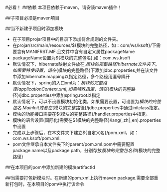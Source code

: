 #必看！
##依赖
本项目依赖于maven，请安装maven插件！

##子项目必须是maven项目

##当不新建子项目时添加模块
- 在子项目projar项目中的目录下添加符合规则的文件夹。
- 在projar/src/main/resources/${模块的完整路径，如：com/ws/ksoft}/下需要含有MANIFRST.MF.且文件中含有自定义属性packageName
- packageName设置为${模块的完整包名}.如：com.ws.ksoft
- 默认情况下，hibernate映射文件放在,${模块的完整路径}/hibernate文件夹下。如果要特使设置，请在${模块的完整路径}下添加jdbc.properties,并在该文件中添加hibernate.mapping以指定路径，多个路径用逗号隔开
- 默认情况下，spring的入口xml为：${模块的完整路径}/applicationContext.xml,如需特殊指定，请在${模块的完整路径}/jdbc.properties中添加spring.root以指定
- 默认情况下，可以不设置模块初始化类，如果需要设置，可设置为${模块的完整包名}.MainInit或者在${模块的完整路径}/jdbc.properties中通过initclass指定。
- 模块的功能接口需要在${模块的完整路径}/handler.properties中指定。
- 模块的语言设置(国际化)需要在${模块的完整路径}/lang(\_zh|\_en).properties中设置
- 完成以上步骤后，在本文件夹下建立${自定义名}/pom.xml，如：com.ws.ksoft/pom.xml.
- pom文件继承自本文件夹下的parent/pom.xml.pom中需要配置package.name以及package.path，分别存放${模块的完整包名}和${模块的完整路径}

##在本项目的pom中添加新建的模块artifactId

##当需要打包新模块时。在新建的pom.xml上执行maven package.需要全部重新打包时，在本项目的pom中执行该命令